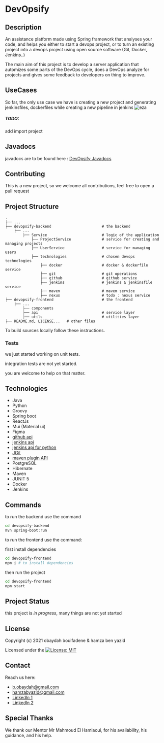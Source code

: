 # DevOpsify

Description
------------
An assistance platform made using Spring framework that analyses your code, and helps you either to start a devops
project, or to turn an existing project into a devops project using open source software (Git, Docker, Jenkins..)

The main aim of this project is to develop a server application that automizes some parts of
the DevOps cycle, does a DevOps analyze for projects and gives some feedback to developers
on thing to improve.

UseCases
------------
So far, the only use case we have is creating a new project and generating jenkinsfiles, dockerfiles while creating a
new pipeline in jenkins
![eza](https://svgshare.com/i/iPw.svg)

##### TODO:

add import project

Javadocs
------------
javadocs are to be found here : [DevOpsify Javadocs](https://oubaydos.github.io/DevOpsify)


Contributing
------------
This is a new project, so we welcome all contributions, feel free to open a pull request

Project Structure
--------

    .
    ├── ...
    ├── devopsify-backend                       # the backend
        ├── ...    
            ├── Service                         # logic of the application
                ├── ProjectService              # service for creating and managing projects
                ├── UserService                 # service for managing users
                ├── technologies                # chosen devops technologies
                    ├── docker                  # docker & dockerfile service 
                    ├── git                     # git operations 
                    ├── github                  # github service 
                    ├── jenkins                 # jenkins & jenkinsfile service 
                    ├── maven                   # maven service 
                    ├── nexus                   # todo : nexus service 
    ├── devopsify-frontend                      # the frontend
        ├── ...      
            ├── components
            ├── api                             # service layer
            ├── utils                           # utilities layer
    ├── README.md, LICENSE...   # other files

To build sources locally follow these instructions.

### Tests

we just started working on unit tests.

integration tests are not yet started.

you are welcome to help on that matter.

Technologies
--------

* Java
* Python
* Groovy
* Spring boot
* ReactJs
* Mui (Material ui)
* Figma
* [github api](https://github.com/hub4j/github-api)
* [jenkins api](https://github.com/cdancy/jenkins-rest)
* [jenkins api for python](https://github.com/joelee2012/api4jenkins)
* [JGit](https://www.eclipse.org/jgit/)
* [maven plugin API](https://maven.apache.org/ref/3.8.6/maven-plugin-api/)
* PostgreSQL
* Hibernate
* Maven
* JUNIT 5
* Docker
* Jenkins

Commands
--------
to run the backend use the command

```bash
cd devopsify-backend
mvn spring-boot:run
```

to run the frontend use the command:

first install dependencies

```bash
cd devopsify-frontend
npm i # to install dependencies
```

then run the project

```bash
cd devopsify-frontend
npm start
```

Project Status
-------
this project is _in progress_, many things are not yet started

License
-------

Copyright (c) 2021 obaydah bouifadene & hamza ben yazid

Licensed under
the [![License: MIT](https://img.shields.io/badge/License-MIT-yellow.svg)](https://opensource.org/licenses/MIT)

Contact
-------
Reach us here:
* b.obaydah@gmail.com
* hamzabyazid@gmail.com
* [LinkedIn 1](https://www.linkedin.com/in/oubaydos)
* [LinkedIn 2](https://www.linkedin.com/in/hamza-benyazid)

Special Thanks
-------
We thank our Mentor Mr Mahmoud El Hamlaoui, for his availability, his guidance, and his help.
